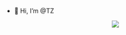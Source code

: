 - 👋 Hi, I’m @TZ
<p align="center">
  <a href="https://skillicons.dev">
    <img src="https://skillicons.dev/icons?i=git,kubernetes,docker,c,vim,cpp,python,java" />
  </a>
</p>
